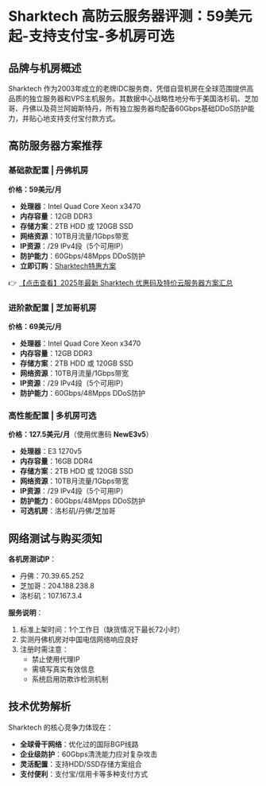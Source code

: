 # Sharktech 高防云服务器评测：59美元起-支持支付宝-多机房可选

## 品牌与机房概述

Sharktech 作为2003年成立的老牌IDC服务商，凭借自营机房在全球范围提供高品质的独立服务器和VPS主机服务。其数据中心战略性地分布于美国洛杉矶、芝加哥、丹佛以及荷兰阿姆斯特丹，所有独立服务器均配备60Gbps基础DDoS防护能力，并贴心地支持支付宝付款方式。

## 高防服务器方案推荐

### 基础款配置 | 丹佛机房
**价格：59美元/月**
- **处理器**：Intel Quad Core Xeon x3470
- **内存容量**：12GB DDR3
- **存储方案**：2TB HDD 或 120GB SSD
- **网络资源**：10TB月流量/1Gbps带宽
- **IP资源**：/29 IPv4段（5个可用IP）
- **防护能力**：60Gbps/48Mpps DDoS防护
- **立即订购**：[Sharktech特惠方案](https://bit.ly/Sharktech)

👉 [【点击查看】2025年最新 Sharktech 优惠码及特价云服务器方案汇总](https://bit.ly/Sharktech)

### 进阶款配置 | 芝加哥机房
**价格：69美元/月**
- **处理器**：Intel Quad Core Xeon x3470
- **内存容量**：12GB DDR3
- **存储方案**：2TB HDD 或 120GB SSD
- **网络资源**：10TB月流量/1Gbps带宽
- **IP资源**：/29 IPv4段（5个可用IP）
- **防护能力**：60Gbps/48Mpps DDoS防护

### 高性能配置 | 多机房可选
**价格：127.5美元/月**（使用优惠码 **NewE3v5**）
- **处理器**：E3 1270v5
- **内存容量**：16GB DDR4
- **存储方案**：2TB HDD 或 120GB SSD
- **网络资源**：10TB月流量/1Gbps带宽
- **IP资源**：/29 IPv4段（5个可用IP）
- **防护能力**：60Gbps/48Mpps DDoS防护
- **可选机房**：洛杉矶/丹佛/芝加哥

## 网络测试与购买须知

**各机房测试IP**：
- 丹佛：70.39.65.252
- 芝加哥：204.188.238.8
- 洛杉矶：107.167.3.4

**服务说明**：
1. 标准上架时间：1个工作日（缺货情况下最长72小时）
2. 实测丹佛机房对中国电信网络响应良好
3. 注册时需注意：
   - 禁止使用代理IP
   - 需填写真实有效信息
   - 系统启用防欺诈检测机制

## 技术优势解析

Sharktech 的核心竞争力体现在：
- **全球骨干网络**：优化过的国际BGP线路
- **企业级防护**：60Gbps清洗能力应对复杂攻击
- **灵活配置**：支持HDD/SSD存储方案组合
- **支付便利**：支付宝/信用卡等多种支付方式
